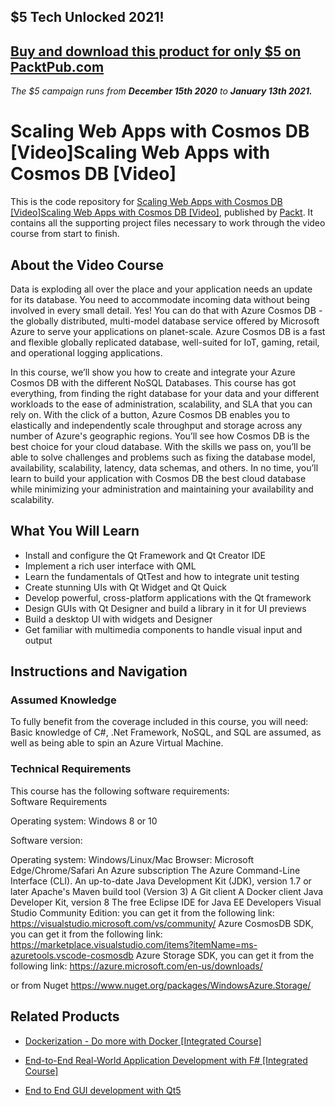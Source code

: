 ## $5 Tech Unlocked 2021!
[Buy and download this product for only $5 on PacktPub.com](https://www.packtpub.com/)
-----
*The $5 campaign         runs from __December 15th 2020__ to __January 13th 2021.__*

# Scaling Web Apps with Cosmos DB [Video]Scaling Web Apps with Cosmos DB [Video]
This is the code repository for [Scaling Web Apps with Cosmos DB [Video]Scaling Web Apps with Cosmos DB [Video]](https://www.packtpub.com/virtualization-and-cloud/scaling-web-apps-cosmos-db-video?utm_source=github&utm_medium=repository&utm_campaign=9781789804782), published by [Packt](https://www.packtpub.com/?utm_source=github). It contains all the supporting project files necessary to work through the video course from start to finish.
## About the Video Course
Data is exploding all over the place and your application needs an update for its database. You need to accommodate incoming data without being involved in every small detail. Yes! You can do that with Azure Cosmos DB - the globally distributed, multi-model database service offered by Microsoft Azure to serve your applications on planet-scale. Azure Cosmos DB is a fast and flexible globally replicated database, well-suited for IoT, gaming, retail, and operational logging applications. 

In this course, we’ll show you how to create and integrate your Azure Cosmos DB with the different NoSQL Databases. This course has got everything, from finding the right database for your data and your different workloads to the ease of administration, scalability, and SLA that you can rely on. With the click of a button, Azure Cosmos DB enables you to elastically and independently scale throughput and storage across any number of Azure's geographic regions.
You’ll see how Cosmos DB is the best choice for your cloud database. With the skills we pass on, you’ll be able to solve challenges and problems such as fixing the database model, availability, scalability, latency, data schemas, and others. In no time, you’ll learn to build your application with Cosmos DB the best cloud database while minimizing your administration and maintaining your availability and scalability.

<H2>What You Will Learn</H2>
<DIV class=book-info-will-learn-text>
<UL>
<LI>Install and configure the Qt Framework and Qt Creator IDE 
<LI>Implement a rich user interface with QML 
<LI>Learn the fundamentals of QtTest and how to integrate unit testing 
<LI>Create stunning UIs with Qt Widget and Qt Quick 
<LI>Develop powerful, cross-platform applications with the Qt framework 
<LI>Design GUIs with Qt Designer and build a library in it for UI previews 
<LI>Build a desktop UI with widgets and Designer 
<LI>Get familiar with multimedia components to handle visual input and output </LI></UL></DIV>

## Instructions and Navigation
### Assumed Knowledge
To fully benefit from the coverage included in this course, you will need:<br/>
Basic knowledge of C#, .Net Framework, NoSQL, and SQL are assumed, as well as being able to spin an Azure Virtual Machine.
### Technical Requirements
This course has the following software requirements:<br/>
Software Requirements

Operating system: Windows 8 or 10

Software version:

Operating system: Windows/Linux/Mac
Browser: Microsoft Edge/Chrome/Safari
An Azure subscription
The Azure Command-Line Interface (CLI).
An up-to-date Java Development Kit (JDK), version 1.7 or later
Apache's Maven build tool (Version 3)
A Git client
A Docker client
Java Developer Kit, version 8
The free Eclipse IDE for Java EE Developers
Visual Studio Community Edition: you can get it from the following link: https://visualstudio.microsoft.com/vs/community/
Azure CosmosDB SDK, you can get it from the following link: https://marketplace.visualstudio.com/items?itemName=ms-azuretools.vscode-cosmosdb
Azure Storage SDK, you can get it from the following link:
https://azure.microsoft.com/en-us/downloads/

or from Nuget https://www.nuget.org/packages/WindowsAzure.Storage/

## Related Products
* [Dockerization - Do more with Docker [Integrated Course]](https://www.packtpub.com/virtualization-and-cloud/dockerization-do-more-docker-integrated-course?utm_source=github&utm_medium=repository&utm_campaign=9781788394857)

* [End-to-End Real-World Application Development with F# [Integrated Course]](https://www.packtpub.com/web-development/end-end-real-world-application-development-f-integrated-course?utm_source=github&utm_medium=repository&utm_campaign=9781788478748)

* [End to End GUI development with Qt5](https://www.packtpub.com/application-development/end-end-gui-development-qt5?utm_source=github&utm_medium=repository&utm_campaign=9781789531909)

